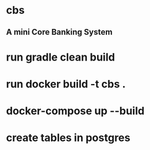 # cbs
## A mini Core Banking System

# run gradle clean build
# run docker build -t cbs .
# docker-compose up --build
# create tables in postgres
